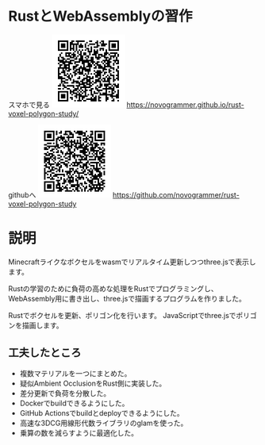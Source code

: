 # RustとWebAssemblyの習作

スマホで見る
![デモへのQRコード](./qr_demo.png)
https://novogrammer.github.io/rust-voxel-polygon-study/

githubへ
![githubへのQRコード](./qr_github.png)
https://github.com/novogrammer/rust-voxel-polygon-study

# 説明
Minecraftライクなボクセルをwasmでリアルタイム更新しつつthree.jsで表示します。

Rustの学習のために負荷の高めな処理をRustでプログラミングし、WebAssembly用に書き出し、three.jsで描画するプログラムを作りました。

Rustでボクセルを更新、ポリゴン化を行います。
JavaScriptでthree.jsでポリゴンを描画します。

## 工夫したところ

- 複数マテリアルを一つにまとめた。
- 疑似Ambient OcclusionをRust側に実装した。
- 差分更新で負荷を分散した。
- Dockerでbuildできるようにした。
- GitHub Actionsでbuildとdeployできるようにした。
- 高速な3DCG用線形代数ライブラリのglamを使った。
- 乗算の数を減らすように最適化した。

